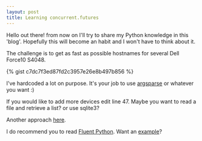 ```yaml
---
layout: post
title: Learning concurrent.futures
---
```



Hello out there! from now on I'll try to share my Python knowledge in this 'blog'. 
Hopefully this will become an habit and I won't have to think about it.

The challenge is to get as fast as possible hostnames for several Dell Force10 S4048.

{% gist c7dc7f3ed87fd2c3957e26e8b497b856 %}

I've hardcoded a lot on purpose. It's your job to use [argsparse](https://docs.python.org/3/library/argparse.html) or whatever you want :)

If you would like to add more devices edit line 47. Maybe you want to read a file and retrieve a list? or use sqlite3?

Another approach [here](https://github.com/ktbyers/netmiko/blob/develop/examples/multiprocess_example.py). 

I do recommend you to read [Fluent Python](https://www.amazon.com/Fluent-Python-Concise-Effective-Programming/dp/1491946008). Want an 
[example](https://github.com/fluentpython/example-code/blob/master/17-futures/countries/flags2_threadpool.py)?
